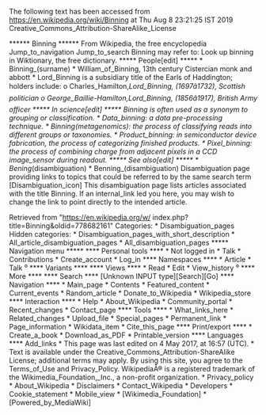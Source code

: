 The following text has been accessed from https://en.wikipedia.org/wiki/Binning at Thu Aug 8 23:21:25 IST 2019
Creative_Commons_Attribution-ShareAlike_License




















****** Binning ******
From Wikipedia, the free encyclopedia
Jump_to_navigation Jump_to_search
Binning may refer to:
 Look up binning in Wiktionary, the free dictionary.
***** People[edit] *****
    * Binning_(surname)
    * William_of_Binning, 13th century Cistercian monk and abbott
    * Lord_Binning is a subsidiary title of the Earls of Haddington; holders
      include:
          o Charles_Hamilton,_Lord_Binning, (1697â1732), Scottish politician
          o George_Baillie-Hamilton,_Lord_Binning, (1856â1917), British Army
            officer
***** In science[edit] *****
Binning is often used as a synonym to grouping or classification.
    * Data_binning: a data pre-processing technique.
    * Binning_(metagenomics): the process of classifying reads into different
      groups or taxonomies.
    * Product_binning: in semiconductor device fabrication, the process of
      categorizing finished products.
    * Pixel_binning: the process of combining charge from adjacent pixels in a
      CCD image_sensor during readout.
***** See also[edit] *****
    * Bening_(disambiguation)
    * Benning_(disambiguation)
                      Disambiguation page providing links to topics that could
                      be referred to by the same search term
[Disambiguation_icon] This disambiguation page lists articles associated with
                      the title Binning.
                      If an internal_link led you here, you may wish to change
                      the link to point directly to the intended article.

Retrieved from "https://en.wikipedia.org/w/
index.php?title=Binning&oldid=778682161"
Categories:
    * Disambiguation_pages
Hidden categories:
    * Disambiguation_pages_with_short_description
    * All_article_disambiguation_pages
    * All_disambiguation_pages
***** Navigation menu *****
**** Personal tools ****
    * Not logged in
    * Talk
    * Contributions
    * Create_account
    * Log_in
**** Namespaces ****
    * Article
    * Talk
⁰
**** Variants ****
**** Views ****
    * Read
    * Edit
    * View_history
⁰
**** More ****
**** Search ****
[Unknown INPUT type][Search][Go]
**** Navigation ****
    * Main_page
    * Contents
    * Featured_content
    * Current_events
    * Random_article
    * Donate_to_Wikipedia
    * Wikipedia_store
**** Interaction ****
    * Help
    * About_Wikipedia
    * Community_portal
    * Recent_changes
    * Contact_page
**** Tools ****
    * What_links_here
    * Related_changes
    * Upload_file
    * Special_pages
    * Permanent_link
    * Page_information
    * Wikidata_item
    * Cite_this_page
**** Print/export ****
    * Create_a_book
    * Download_as_PDF
    * Printable_version
**** Languages ****
Add_links
    * This page was last edited on 4 May 2017, at 16:57 (UTC).
    * Text is available under the Creative_Commons_Attribution-ShareAlike
      License; additional terms may apply. By using this site, you agree to the
      Terms_of_Use and Privacy_Policy. WikipediaÂ® is a registered trademark of
      the Wikimedia_Foundation,_Inc., a non-profit organization.
    * Privacy_policy
    * About_Wikipedia
    * Disclaimers
    * Contact_Wikipedia
    * Developers
    * Cookie_statement
    * Mobile_view
    * [Wikimedia_Foundation]
    * [Powered_by_MediaWiki]
